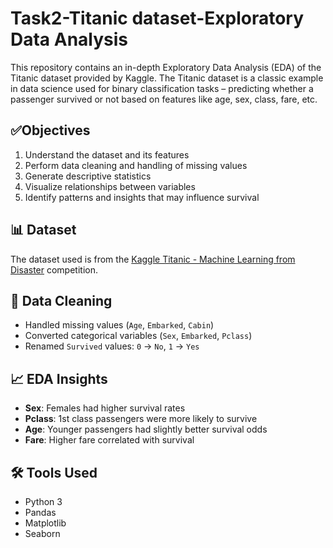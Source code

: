 # Task2-Titanic dataset-Exploratory Data Analysis
This repository contains an in-depth Exploratory Data Analysis (EDA) of the Titanic dataset provided by Kaggle. The Titanic dataset is a classic example in data science used for binary classification tasks – predicting whether a passenger survived or not based on features like age, sex, class, fare, etc.
## ✅Objectives
1. Understand the dataset and its features
2. Perform data cleaning and handling of missing values
3. Generate descriptive statistics
4. Visualize relationships between variables
5.  Identify patterns and insights that may influence survival
## 📊 Dataset
The dataset used is from the [Kaggle Titanic - Machine Learning from Disaster](https://www.kaggle.com/competitions/titanic) competition.
## 🧼 Data Cleaning

- Handled missing values (`Age`, `Embarked`, `Cabin`)
- Converted categorical variables (`Sex`, `Embarked`, `Pclass`)
- Renamed `Survived` values: `0` → `No`, `1` → `Yes`
## 📈 EDA Insights

- **Sex**: Females had higher survival rates
- **Pclass**: 1st class passengers were more likely to survive
- **Age**: Younger passengers had slightly better survival odds
- **Fare**: Higher fare correlated with survival
## 🛠 Tools Used

- Python 3
- Pandas
- Matplotlib
- Seaborn
